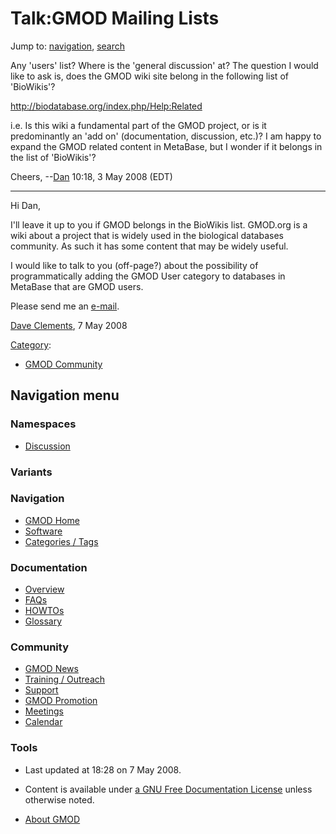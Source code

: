 



<span id="top"></span>




# <span dir="auto">Talk:GMOD Mailing Lists</span>






Jump to: [navigation](#mw-navigation), [search](#p-search)


Any 'users' list? Where is the 'general discussion' at? The question I
would like to ask is, does the GMOD wiki site belong in the following
list of 'BioWikis'?

<a href="http://biodatabase.org/index.php/Help:Related"
class="external free"
rel="nofollow">http://biodatabase.org/index.php/Help:Related</a>

  
i.e. Is this wiki a fundamental part of the GMOD project, or is it
predominantly an 'add on' (documentation, discussion, etc.)? I am happy
to expand the GMOD related content in MetaBase, but I wonder if it
belongs in the list of 'BioWikis'?

Cheers, --[Dan](User%3ADan "User%3ADan") 10:18, 3 May 2008 (EDT)

------------------------------------------------------------------------

Hi Dan,

I'll leave it up to you if GMOD belongs in the BioWikis list. GMOD.org
is a wiki about a project that is widely used in the biological
databases community. As such it has some content that may be widely
useful.

I would like to talk to you (off-page?) about the possibility of
programmatically adding the GMOD User category to databases in MetaBase
that are GMOD users.

Please send me an
<a href="mailto:clements@nescent.org" class="external text"
rel="nofollow">e-mail</a>.

[Dave Clements](User%3AClements "User%3AClements"), 7 May 2008




[Category](Special%3ACategories "Special%3ACategories"):

- [GMOD Community](Category%3AGMOD_Community "Category%3AGMOD Community")






## Navigation menu



### Namespaces


- <span id="ca-talk"><a href="Talk%3AGMOD_Mailing_Lists" accesskey="t"
  title="Discussion about the content page [t]">Discussion</a></span>


### 

### Variants[](#)








<a href="Main_Page"
style="background-image: url(../images/GMOD-cogs.png);"
title="Visit the main page"></a>


### Navigation



- <span id="n-GMOD-Home">[GMOD Home](Main_Page)</span>
- <span id="n-Software">[Software](GMOD_Components)</span>
- <span id="n-Categories-.2F-Tags">[Categories /
  Tags](Categories)</span>




### Documentation



- <span id="n-Overview">[Overview](Overview)</span>
- <span id="n-FAQs">[FAQs](Category%3AFAQ)</span>
- <span id="n-HOWTOs">[HOWTOs](Category%3AHOWTO)</span>
- <span id="n-Glossary">[Glossary](Glossary)</span>




### Community



- <span id="n-GMOD-News">[GMOD News](GMOD_News)</span>
- <span id="n-Training-.2F-Outreach">[Training /
  Outreach](Training_and_Outreach)</span>
- <span id="n-Support">[Support](Support)</span>
- <span id="n-GMOD-Promotion">[GMOD Promotion](GMOD_Promotion)</span>
- <span id="n-Meetings">[Meetings](Meetings)</span>
- <span id="n-Calendar">[Calendar](Calendar)</span>




### Tools




- <span id="footer-info-lastmod">Last updated at 18:28 on 7 May
  2008.</span>
<!-- - <span id="footer-info-viewcount">15,176 page views.</span> -->
- <span id="footer-info-copyright">Content is available under
  <a href="http://www.gnu.org/licenses/fdl-1.3.html" class="external"
  rel="nofollow">a GNU Free Documentation License</a> unless otherwise
  noted.</span>

<!-- -->

- <span id="footer-places-about">[About
  GMOD](GMOD%3AAbout "GMOD%3AAbout")</span>

<!-- -->




